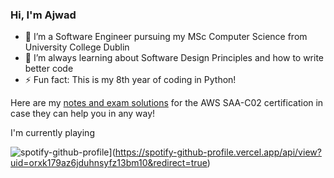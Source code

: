 ### Hi, I'm Ajwad

- 🔭 I’m a Software Engineer pursuing my MSc Computer Science from University College Dublin
- 🌱 I’m always learning about Software Design Principles and how to write better code
- ⚡ Fun fact: This is my 8th year of coding in Python!

Here are my [notes and exam solutions](https://github.com/ajwadjaved/AWS-SAA-C02) for the AWS SAA-C02 certification in case they can help you in any way!

I'm currently playing
  
![spotify-github-profile](https://spotify-github-profile.vercel.app/api/view?uid=orxk179az6jduhnsyfz13bm10&cover_image=true&theme=default&show_offline=false&background_color=121212&interchange=true)](https://spotify-github-profile.vercel.app/api/view?uid=orxk179az6jduhnsyfz13bm10&redirect=true)
